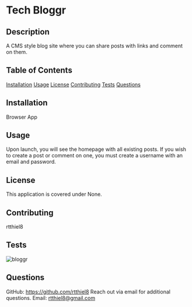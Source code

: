
  # Tech Bloggr
  

  ## **Description**
   A CMS style blog site where you can share posts with links and comment on them.

  ## **Table of Contents**
  [Installation](#installation)
  [Usage](#usage)
  [License](#license)
  [Contributing](#contributing)
  [Tests](#tests)
  [Questions](#questions)

  ## **Installation**
   Browser App

 
  ## **Usage**
   Upon launch, you will see the homepage with all existing posts.  If you wish to create a post or comment on one, you must create a username with an email and password.
 
  ## **License**
  This application is covered under None.
  

  ## **Contributing**
   rtthiel8

  ## **Tests**
  ![bloggr](https://user-images.githubusercontent.com/93964501/160191194-4b2af5e3-6d30-4e89-bd70-b5cf517a606d.gif)

  
  ## **Questions**
  GitHub: https://github.com/rtthiel8
  Reach out via email for additional questions.
  Email: rtthiel8@gmail.com
